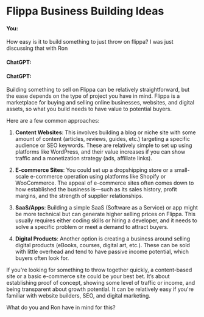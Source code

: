# Flippa Business Building Ideas

#### You:
How easy is it to build something to just throw on flippa? I was just discussing that with Ron 

#### ChatGPT:


#### ChatGPT:
Building something to sell on Flippa can be relatively straightforward, but the ease depends on the type of project you have in mind. Flippa is a marketplace for buying and selling online businesses, websites, and digital assets, so what you build needs to have value to potential buyers.

Here are a few common approaches:

1. **Content Websites**: This involves building a blog or niche site with some amount of content (articles, reviews, guides, etc.) targeting a specific audience or SEO keywords. These are relatively simple to set up using platforms like WordPress, and their value increases if you can show traffic and a monetization strategy (ads, affiliate links).

2. **E-commerce Sites**: You could set up a dropshipping store or a small-scale e-commerce operation using platforms like Shopify or WooCommerce. The appeal of e-commerce sites often comes down to how established the business is—such as its sales history, profit margins, and the strength of supplier relationships.

3. **SaaS/Apps**: Building a simple SaaS (Software as a Service) or app might be more technical but can generate higher selling prices on Flippa. This usually requires either coding skills or hiring a developer, and it needs to solve a specific problem or meet a demand to attract buyers.

4. **Digital Products**: Another option is creating a business around selling digital products (eBooks, courses, digital art, etc.). These can be sold with little overhead and tend to have passive income potential, which buyers often look for.

If you're looking for something to throw together quickly, a content-based site or a basic e-commerce site could be your best bet. It’s about establishing proof of concept, showing some level of traffic or income, and being transparent about growth potential. It can be relatively easy if you're familiar with website builders, SEO, and digital marketing.

What do you and Ron have in mind for this?
